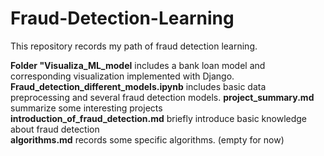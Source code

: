 # Fraud-Detection-Learning

This repository records my path of fraud detection learning.  

**Folder "Visualiza_ML_model** includes a bank loan model and corresponding visualization implemented with Django.  
**Fraud_detection_different_models.ipynb** includes basic data preprocessing and several fraud detection models.
**project_summary.md** summarize some interesting projects  
**introduction_of_fraud_detection.md** briefly introduce basic knowledge about fraud detection  
**algorithms.md** records some specific algorithms. (empty for now)  
